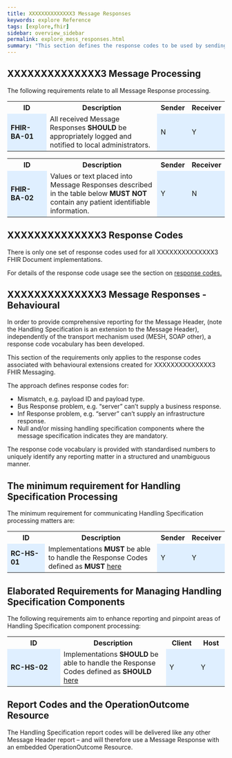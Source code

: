 ```yaml
---
title: XXXXXXXXXXXXXX3 Message Responses
keywords: explore Reference
tags: [explore,fhir]
sidebar: overview_sidebar
permalink: explore_mess_responses.html
summary: "This section defines the response codes to be used by sending and receiving systems, e.g. the response codes include i) an inability to validate a message, ii) clinical level failure, iii) an inability to process a message etc. There will only be a maximum of 2 Message Responses, each containing a maximum of one Response Code."
---
```




## XXXXXXXXXXXXXX3 Message Processing ##

The following requirements relate to all Message Response processing.

<table style="width:100%;max-width: 100%;">
<tr>
<th width="20%">ID</th>
<th width="60%">Description</th>
<th width="10%">Sender</th>
<th width="10%">Receiver</th>
</tr>
<tr>
<td bgcolor="#dfefff"><b>FHIR-BA-01</b></td>
<td>All received Message Responses <b>SHOULD</b> be appropriately logged and notified to local administrators.</td>
<td bgcolor="#dfefff">N</td>
<td bgcolor="#dfefff">Y</td>
</tr>
</table> 

<table style="width:100%;max-width: 100%;">
<tr>
<th width="20%">ID</th>
<th width="60%">Description</th>
<th width="10%">Sender</th>
<th width="10%">Receiver</th>
</tr>
<tr>
<td bgcolor="#dfefff"><b>FHIR-BA-02</b></td>
<td>Values or text placed into Message Responses described in the table below <b>MUST NOT</b> contain any patient identifiable information.</td>
<td bgcolor="#dfefff">Y</td>
<td bgcolor="#dfefff">N</td>
</tr>
</table> 

## XXXXXXXXXXXXXX3 Response Codes ##

There is only one set of response codes used for all XXXXXXXXXXXXXX3 FHIR Document implementations.

For details of the response code usage see the section on [response codes.](explore_response_codes.html)

## XXXXXXXXXXXXXX3 Message Responses - Behavioural ## 


In order to provide comprehensive reporting for the Message Header, (note the Handling Specification is an extension to the Message Header), independently of the transport mechanism used (MESH, SOAP other), a response code vocabulary has been developed. 

This section of the requirements only applies to the response codes associated with behavioural extensions created for XXXXXXXXXXXXXX3 FHIR Messaging.

The approach defines response codes for:
- Mismatch, e.g. payload ID and payload type.
- Bus Response problem, e.g. “server” can’t supply a business response.
- Inf Response problem, e.g. “server” can’t supply an infrastructure response.
- Null and/or missing handling specification components where the message specification indicates they are mandatory.

The response code vocabulary is provided with standardised numbers to uniquely identify any reporting matter in a structured and unambiguous manner.

## The minimum requirement for Handling Specification Processing ##

The minimum requirement for communicating Handling Specification processing matters are:

<table style="width:100%;max-width: 100%;">
<tr>
<th width="20%">ID</th>
<th width="60%">Description</th>
<th width="10%">Sender</th>
<th width="10%">Receiver</th>
</tr>
<tr>
<td bgcolor="#dfefff"><b>RC-HS-01</b></td>
<td>Implementations <b>MUST</b> be able to handle the Response Codes defined as <b>MUST</b> <a href="explore_response_structure.html">here</a></td>
<td bgcolor="#dfefff">Y</td>
<td bgcolor="#dfefff">Y</td>
</tr>
</table> 

## Elaborated Requirements for Managing Handling Specification Components ##

The following requirements aim to enhance reporting and pinpoint areas of Handling Specification component processing:

<table style="width:100%;max-width: 100%;">
<tr>
<th width="20%">ID</th>
<th width="40%">Description</th>
<th width="10%">Client</th>
<th width="10%">Host</th>
</tr>
<tr>
<td bgcolor="#dfefff"><b>RC-HS-02</b></td>
<td>Implementations <b>SHOULD</b> be able to handle the Response Codes defined as <b>SHOULD</b> <a href="explore_response_structure.html">here</a></td>
<td bgcolor="#dfefff">Y</td>
<td bgcolor="#dfefff">Y</td>
</tr>
</table> 

## Report Codes and the OperationOutcome Resource ##

The Handling Specification report codes will be delivered like any other Message Header report – and will therefore use a Message Response with an embedded OperationOutcome Resource.